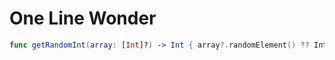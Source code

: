 # One Line Wonder

```swift
func getRandomInt(array: [Int]?) -> Int { array?.randomElement() ?? Int.random(in: 1 ... 100) }
```
